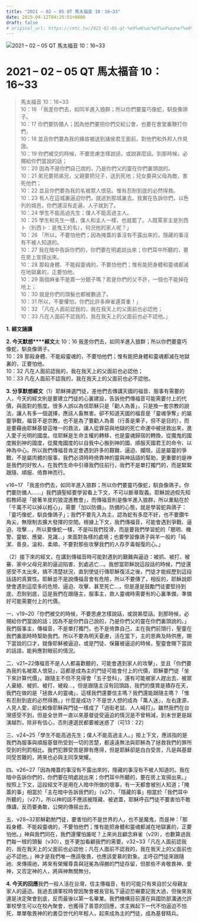```yaml
---
title: "2021 – 02 – 05 QT 馬太福音 10：16~33"
date: 2025-04-12T04:25:51+0800
draft: false
# original_url: https://cmtc.tw/2021-02-05-qt-%e9%a6%ac%e5%a4%aa%e7%a6%8f%e9%9f%b3-10%ef%bc%9a1633
---
```


![2021 – 02 – 05 QT 馬太福音 10：16\~33](/images/qt.jpg   "2021 – 02 – 05 QT 馬太福音 10：16\~33")

# 2021 – 02 – 05 QT 馬太福音 10：16\~33

> 馬太福音 10：16\~33  
> 10：16 「我差你們去，如同羊進入狼群；所以你們要靈巧像蛇，馴良像鴿子。  
> 10：17 你們要防備人；因為他們要把你們交給公會，也要在會堂裏鞭打你們，  
> 10：18 並且你們要為我的緣故被送到諸侯君王面前，對他們和外邦人作見證。  
> 10：19 你們被交的時候，不要思慮怎樣說話，或說甚麼話。到那時候，必賜給你們當說的話；  
> 10：20 因為不是你們自己說的，乃是你們父的靈在你們裏頭說的。  
> 10：21 弟兄要把弟兄，父親要把兒子，送到死地；兒女要與父母為敵，害死他們；  
> 10：22 並且你們要為我的名被眾人恨惡。惟有忍耐到底的必然得救。  
> 10：23 有人在這城裏逼迫你們，就逃到那城裏去。我實在告訴你們，以色列的城邑，你們還沒有走遍，人子就到了。  
> 10：24 學生不能高過先生；僕人不能高過主人。  
> 10：25 學生和先生一樣，僕人和主人一樣，也就罷了。人既罵家主是別西卜（別西卜：是鬼王的名），何況他的家人呢？」  
> 10：26 「所以，不要怕他們；因為掩蓋的事沒有不露出來的，隱藏的事沒有不被人知道的。  
> 10：27 我在暗中告訴你們的，你們要在明處說出來；你們耳中所聽的，要在房上宣揚出來。  
> 10：28 那殺身體、不能殺靈魂的，不要怕他們；惟有能把身體和靈魂都滅在地獄裏的，正要怕他。  
> 10：29 兩個麻雀不是賣一分銀子嗎？若是你們的父不許，一個也不能掉在地上；  
> 10：30 就是你們的頭髮也都被數過了。  
> 10：31 所以，不要懼怕，你們比許多麻雀還貴重！」  
> 10：32 「凡在人面前認我的，我在我天上的父面前也必認他；  
> 10：33 凡在人面前不認我的，我在我天上的父面前也必不認他。」

**1.** **經文誦讀**

**2. 今天默想****經文**太 10：16 我差你們去，如同羊進入狼群；所以你們要靈巧像蛇，馴良像鴿子。  
10：28 那殺身體、不能殺靈魂的，不要怕他們；惟有能把身體和靈魂都滅在地獄裏的，正要怕他。  
10：32 凡在人面前認我的，我在我天上的父面前也必認他；  
10：33 凡在人面前不認我的，我在我天上的父面前也必不認他。

**3. 分享默想經文**（1）耶穌揀選門徒，差他們去傳講天國的福音、服事有需要的人，今天的經文則是要建立門徒的心裏建設，告訴他們傳福音可能需要付上的代價，與面對的態度。很多人誤以為信耶穌只是「勸人為善」，只是換一套宗教的說法，讓人有多一個選擇，應該人畜無害。卻不知道天國的福音是「靈魂爭奪」的屬靈爭戰，福音不是宗教，也不是為了要勸人為善（行善是果子，但不是目的），而是要藉由耶穌基督這唯一的救法，讓人從罪惡與地獄的死亡命運中被拯救出來，進入愛子光明的國度。信耶穌是生命主權的轉移，也是靈魂歸宿的轉換，從魔鬼的國度搬到神的國度，從魔鬼國度的以自我中心搬到神的國、順服天國君王的命令、以神為中心。所以我們傳福音肯定會遇到許多的艱難、逼迫、攔阻，這是屬靈的爭戰，不是屬肉體的服事，我們必須時時倚靠神的靈與神話語的幫助，更重要的是神是我們的好牧人，在我們生命中引導我們往前行，我們不是單打獨鬥的，而是緊緊跟隨、順服、倚靠神而行。

v16\~17 「我差你們去，如同羊進入狼群；所以你們要靈巧像蛇，馴良像鴿子。你們要防備人……」我們讀聖經要學習看上下文，不可以斷章取義。耶穌說過假先知假教師是「披著羊皮的狼混進教會」，而傳福音則是像羊進入狼群，所以重點在於「千萬不可以掉以輕心」，需要「加以防備」。防備的心態，就是學習蛇與鴿子：「靈巧像蛇，馴良像鴿子」；我們不要先入為主，認為蛇有多麼不好，也不要鑽牛角尖，無限制去擴大發揮的空間。根據上下文，我們傳福音，可能會遇到爭戰、逼迫、攻擊…，所以要像蛇一樣，不是叫我們狡滑，而是要我們學習蛇的「聰明、機警、靈敏、應變、見識…」來面對各樣的處境；也要學習像鴿子與羊一般的「純潔、善良，溫和、柔順，不要對那些攻擊我們的人存歹毒報復的心。」

（2）接下來的經文，在講到傳福音時可能對遇到的艱難與逼迫：被抓、被打、被審、家中父母兄弟的逼迫陷害、到處逃亡…。我想當耶穌說這段話的時候，門徒還感受不太出來，搞不清楚狀況，直到使徒行傳耶穌復活之後，門徒才能經歷到這段話語的真實性。耶穌並不是說傳福音會有危險，所以不要傳了，相反的，耶穌說即使會遇到這麼多的危險、逼迫、攻擊、甚至死亡…，但是還是鼓勵門徒要堅持到底、忍耐到底，這是我們在跟隨主，服事主，救人靈魂時需要有的心裏準備，準備好可能需要付上的代價。

一、v19\~20「你們被交的時候，不要思慮怎樣說話，或說甚麼話。到那時候，必賜給你們當說的話；因為不是你們自己說的，乃是你們父的靈在你們裏頭說的。」我們服事主，傳福音，不是單打獨鬥，也不是倚靠自己，主在我們前頭行，聖靈在我們裏面時時幫助我們。所以不要為明天憂慮，活在當下，主的恩典及時供應，賜下當說的口才，就像耶穌被逼迫，或是門徒、保羅被逼迫的時候，聖靈會賜下當說的話語，能夠應對眼前的情況。

二、v21\~22傳福音不是人人都喜歡聽的，可能會遇到家人的攻擊」，並且「你們要為我的名被眾人恨惡」，這都是成為主的門徒可能會付上的代價，耶穌要門徒「坐下來計算代價」。跟隨主不但不見得會「五子登科」，還有可能被家人趕出去、被眾人棄絕、被抓、被打、被殺…，但是跟隨主沒有回頭路，我們的獎賞是積存在天，我們在做的是「拯救人的靈魂」，這樣我們還要信主嗎？我們還能跟隨主嗎？「惟有忍耐到底的必然得救。」什麼是成功？不是世人想的成為「萬人迷」，左右逢源，人見人愛，卻比較像耶穌與門徒一樣成了「過街老鼠、人人喊打」。雖然我們在台灣感受不到，但是全世界一直以來基督徒受逼迫的情況是不曾稍減，到末世更是越演越烈，除非有信心，否則連選民都要被迷惑了（可13：22）

三、v24\~25「學生不能高過先生；僕人不能高過主人。」按上下文，應該指的是我們為服事與順服基督所受到一切的苦楚，都遠遠無法與耶穌為了拯救我們的罪所受到的刑罰相比。我們犯罪受苦是罪有應得，但是耶穌卻是白白受苦，凡是與基督同受苦難的，將來也必與主同享榮耀。

四、v26\~27「因為掩蓋的事沒有不露出來的，隱藏的事沒有不被人知道的。我在暗中告訴你們的，你們要在明處說出來；你們耳中所聽的，要在房上宣揚出來。」按照上下文，這段經文不是用在人暗中所做的壞事，有一天都會被別人知道；「掩蓋的事」相當於「主在暗中告訴我們的」（v27）、「隱藏的事」相當於「我們耳中所聽的」（v27）。所以神的話不應該被隱藏、被遮蓋，耶穌呼召門徒不要害怕不敢傳講，反而要勇敢，公開的傳揚出去。

五、v28\~32耶穌勸勉門徒，要害怕的不是世界的人，也不是魔鬼，而是神：「那殺身體、不能殺靈魂的，不要怕他們；惟有能把身體和靈魂都滅在地獄裏的，正要怕他。」神與我們同在，我們還懼怕誰呢？上來尚且顧念麻雀（v29），也數算過我們每一根的頭髮（v30），豈不更加看顧我們的需要。v32\~33「凡在人面前認我的，我在我天上的父面前也必認他；凡在人面前不認我的，我在我天上的父面前也必不認他。」神才是我們唯一應該敬畏，也應該愛慕的對象。主呼召門徒來跟隨祂、來傳揚祂，將來有榮耀尊貴與冠冕為得勝的門徒存留，但那些不肯敬畏神、愛神，又否定神的人，將與神無關無分。

**4. 今天的回應**我們一般人活在台灣，信主傳福音，有的可能只有來自於父母親友家人的逼迫。我過去讀軍校時曾因聚會被長官私下逼迫恐嚇要記我大過，但後來我還是決定聚會到底，反而最後以第一名畢業。我們機構目前還在與國防部溝通允許軍校學生可以在校內聚會，也獲得了善意的回應，求主興起下一代不怕逼迫不怕死，單單敬畏神的約書亞世代的年輕人，起來成為主的門徒，成為基督精兵。
